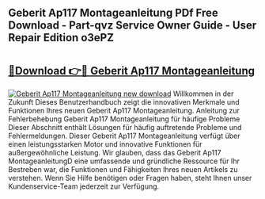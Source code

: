 ## Geberit Ap117 Montageanleitung PDf Free Download - Part-qvz Service Owner Guide - User Repair Edition o3ePZ

# <h2><a href="http://df90gj1.blite.top/?on=Geberit+Ap117+Montageanleitung">🔗Download 👉🔴 Geberit Ap117 Montageanleitung</a></h2>

[![Geberit Ap117 Montageanleitung new download](https://i.imgur.com/lujVjoI.png)](http://df90gj1.blite.top/?on=Geberit+Ap117+Montageanleitung)
Willkommen in der Zukunft Dieses Benutzerhandbuch zeigt die innovativen Merkmale und Funktionen Ihres neuen Geberit Ap117 Montageanleitung. Anleitung zur Fehlerbehebung Geberit Ap117 Montageanleitung für häufige Probleme Dieser Abschnitt enthält Lösungen für häufig auftretende Probleme und Fehlermeldungen. Dieser Geberit Ap117 Montageanleitung verfügt über einen leistungsstarken Motor und innovative Funktionen für außergewöhnliche Leistung. Wir glauben, dass das Geberit Ap117 MontageanleitungD eine umfassende und gründliche Ressource für Ihr Bestreben war, die Funktionen und Fähigkeiten Ihres neuen Artikels zu verstehen. Wenn Sie Hilfe benötigen oder Fragen haben, steht Ihnen unser Kundenservice-Team jederzeit zur Verfügung.
